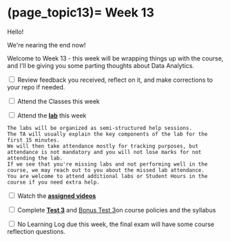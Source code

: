 (page_topic13)=
Week 13
=======================

Hello!

We're nearing the end now!

Welcome to Week 13 - this week will be wrapping things up with the course, and I'll be giving you some parting thoughts about Data Analytics.

<label><input type="checkbox" id="week13_task1" class="box"> Review feedback you received, reflect on it, and make corrections to your repo if needed. </input></label>

<label><input type="checkbox" id="week13_task2" class="box"> Attend the Classes this week </input></label>

<label><input type="checkbox" id="week13_task3" class="box"> Attend the **[lab](./lab/README.md)** this week</input></label>

```{tip}
The labs will be organized as semi-structured help sessions.
The TA will usually explain the key components of the lab for the first 15 minutes.
We will then take attendance mostly for tracking purposes, but attendance is not mandatory and you will not lose marks for not attending the lab.
If we see that you're missing labs and not performing well in the course, we may reach out to you about the missed lab attendance.
You are welcome to attend additional labs or Student Hours in the course if you need extra help.
```
<label><input type="checkbox" id="week13_task4" class="box"> Watch the **[assigned videos](./videos.md)**</input></label>

<label><input type="checkbox" id="week13_task5" class="box"> Complete **[Test 3](./test3.md)** and [Bonus Test 3](./test3_bonus.md)on course policies and the syllabus</input></label>

<label><input type="checkbox" id="week13_task6" class="box"> No Learning Log due this week, the final exam will have some course reflection questions.</input></label>